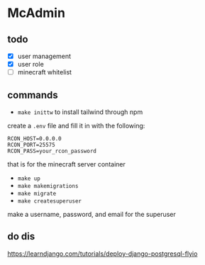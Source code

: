 # McAdmin

## todo

- [x] user management
- [x] user role
- [ ] minecraft whitelist

## commands

- `make inittw` to install tailwind through npm

create a `.env` file and fill it in with the following:

```env
RCON_HOST=0.0.0.0
RCON_PORT=25575
RCON_PASS=your_rcon_password
```

that is for the minecraft server container

- `make up`
- `make makemigrations`
- `make migrate`
- `make createsuperuser`

make a username, password, and email for the superuser


## do dis

https://learndjango.com/tutorials/deploy-django-postgresql-flyio